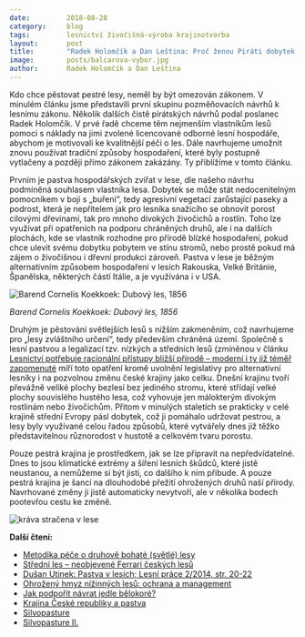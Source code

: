 ```yaml
---
date:         2018-08-28
category:     blog
tags:         lesnictví živočišná-výroba krajinotvorba
layout:       post
title:        "Radek Holomčík a Dan Leština: Proč ženou Piráti dobytek do lesa?"
image:        posts/balcarova-vybor.jpg
author:       Radek Holomčík a Dan Leština
---  
```


Kdo chce pěstovat pestré lesy, neměl by být omezován zákonem. V minulém článku jsme představili první skupinu pozměňovacích návrhů k lesnímu zákonu. Několik dalších čistě pirátských návrhů podal poslanec Radek Holomčík. V prvé řadě chceme těm nejmenším vlastníkům lesů pomoci s náklady na jimi zvolené licencované odborné lesní hospodáře, abychom je motivovali ke kvalitnější péči o les. Dále navrhujeme umožnit znovu používat tradiční způsoby hospodaření, které byly postupně vytlačeny a později přímo zákonem zakázány. Ty přiblížíme v tomto článku.

Prvním je pastva hospodářských zvířat v lese, dle našeho návrhu podmíněná souhlasem vlastníka lesa. Dobytek se může stát nedocenitelným pomocníkem v boji s  „buření“, tedy agresivní vegetací zarůstající paseky a podrost, která je nepřítelem jak pro lesníka snažícího se obnovit porost cílovými dřevinami, tak pro mnoho divokých živočichů a rostlin. Toho lze využívat při opatřeních na podporu chráněných druhů, ale i na dalších plochách, kde se vlastník rozhodne pro přírodě blízké hospodaření, pokud chce ulevit svému dobytku pobytem ve stínu stromů, nebo prostě pokud má zájem o živočišnou i dřevní produkci zároveň. Pastva v lese je běžným alternativním způsobem hospodaření v lesích Rakouska, Velké Británie, Španělska, některých částí Itálie, a je využívána i v USA.

![Barend Cornelis Koekkoek: Dubový les, 1856](https://www.piratskelisty.cz/upload/thumbs/w600/3462.jpg)

*Barend Cornelis Koekkoek: Dubový les, 1856*

Druhým je pěstování světlejších lesů s nižším zakmeněním, což navrhujeme pro „lesy zvláštního určení“, tedy především chráněná území. Společně s lesní pastvou a legalizací tzv. nízkých a středních lesů (zmíněnou v článku [Lesnictví potřebuje racionální přístupy bližší přírodě – moderní i ty již téměř zapomenuté](https://www.piratskelisty.cz/clanek-2533-lesnictvi-potrebuje-racionalni-pristupy-blizsi-prirode-moderni-i-ty-jiz-temer-zapomenute) míří toto opatření kromě uvolnění legislativy pro alternativní lesníky i na pozvolnou změnu české krajiny jako celku. Dnešní krajinu tvoří převážně veliké plochy bezlesí bez jediného stromu, které střídají velké plochy souvislého hustého lesa, což vyhovuje jen málokterým divokým rostlinám nebo živočichům. Přitom v minulých staletích se prakticky v celé krajině střední Evropy pásl dobytek, což ji pomáhalo udržovat pestrou, a lesy byly využívané celou řadou způsobů, které vytvářely dnes již těžko představitelnou různorodost v hustotě a celkovém tvaru porostu.

Pouze pestrá krajina je prostředkem, jak se lze připravit na nepředvídatelné. Dnes to jsou klimatické extrémy a šíření lesních škůdců, které jistě neustanou, a nemůžeme si být jisti, co dalšího k nim přibude. A pouze pestrá krajina je šancí na dlouhodobé přežití ohrožených druhů naší přírody. Navrhované změny ji jistě automaticky nevytvoří, ale v několika bodech pootevřou cestu ke změně.

![kráva stračena v lese](https://www.piratskelisty.cz/upload/thumbs/w600/3461.jpg)

__Další čtení:__

* [Metodika péče o druhově bohaté (světlé) lesy](http://baloun.entu.cas.cz/~cizek/TACR_SvetleLesyMetodika/TACR_TB030MZP017_MetodikaPeceSvetleLesy.pdf)
* [Střední les – neobjevené Ferrari českých lesů](https://ekolist.cz/cz/publicistika/nazory-a-komentare/alesn-erber-stredni-les-neobjevene-ferrari-ceskych-lesu)
* [Dušan Utinek: Pastva v lesích; Lesní práce 2/2014, str. 20-22](http://lmda.silvarium.cz/search/i.jsp?pid=uuid:17f63f3c-1e0e-47a3-90ed-6c99df079585#periodical-periodicalvolume-periodicalitem-page_uuid:2432c297-c5e0-11e4-9f52-001b63bd97ba)
* [Ohrožený hmyz nížinných lesů: ochrana a management](http://www.forumochranyprirody.cz/sites/default/files/ohrozeny_hmyz_nizinnych_lesu.pdf)
* [Jak podpořit návrat jedle bělokoré?](http://ziva.avcr.cz/files/ziva/pdf/jak-podporit-navrat-jedle-belokore.pdf)
* [Krajina České republiky a pastva](http://www.casopisveronica.cz/clanek.php?id=1175)
* [Silvopasture](https://www.agroforestry.co.uk/about-agroforestry/silvopasture/)
* [Silvopasture II.](https://www.silvopasture.org/index.cfm)
